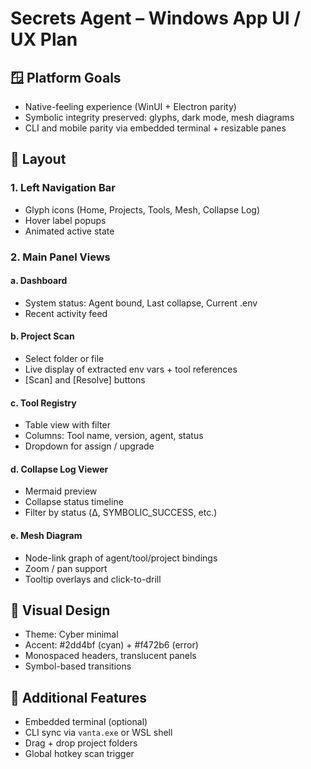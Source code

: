 # Secrets Agent – Windows App UI / UX Plan

## 🪟 Platform Goals
- Native-feeling experience (WinUI + Electron parity)
- Symbolic integrity preserved: glyphs, dark mode, mesh diagrams
- CLI and mobile parity via embedded terminal + resizable panes

## 🧭 Layout

### 1. **Left Navigation Bar**
- Glyph icons (Home, Projects, Tools, Mesh, Collapse Log)
- Hover label popups
- Animated active state

### 2. **Main Panel Views**

#### a. Dashboard
- System status: Agent bound, Last collapse, Current .env
- Recent activity feed

#### b. Project Scan
- Select folder or file
- Live display of extracted env vars + tool references
- [Scan] and [Resolve] buttons

#### c. Tool Registry
- Table view with filter
- Columns: Tool name, version, agent, status
- Dropdown for assign / upgrade

#### d. Collapse Log Viewer
- Mermaid preview
- Collapse status timeline
- Filter by status (Δ, SYMBOLIC_SUCCESS, etc.)

#### e. Mesh Diagram
- Node-link graph of agent/tool/project bindings
- Zoom / pan support
- Tooltip overlays and click-to-drill

## 🎨 Visual Design

- Theme: Cyber minimal
- Accent: #2dd4bf (cyan) + #f472b6 (error)
- Monospaced headers, translucent panels
- Symbol-based transitions

## 🧠 Additional Features
- Embedded terminal (optional)
- CLI sync via `vanta.exe` or WSL shell
- Drag + drop project folders
- Global hotkey scan trigger